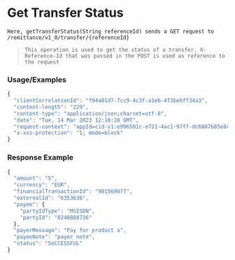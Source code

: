 # Get Transfer Status

`Here, getTransferStatus(String referenceId) sends a GET request to /remittance/v1_0/transfer/{referenceId}`

> `This operation is used to get the status of a transfer. X-Reference-Id that was passed in the POST is used as reference to the request`

### Usage/Examples

```javascript
{
  "clientCorrelationId": "f94a81d7-7cc9-4c3f-a1eb-4f3bebff34a3",
  "content-length": "229",
  "content-type": "application/json;charset=utf-8",
  "date": "Tue, 14 Mar 2023 12:10:28 GMT",
  "request-context": "appId=cid-v1:e996501c-e721-4ac1-97ff-dc6887b85e8c",
  "x-xss-protection": "1; mode=block"
}
```

### Response Example

```javascript
{
  "amount": "5",
  "currency": "EUR",
  "financialTransactionId": "981569077",
  "externalId": "6353636",
  "payee": {
    "partyIdType": "MSISDN",
    "partyId": "0248888736"
  },
  "payerMessage": "Pay for product a",
  "payeeNote": "payer note",
  "status": "SUCCESSFUL"
}
```
